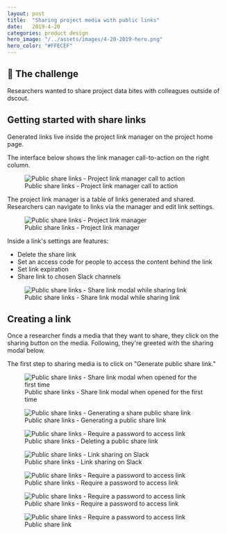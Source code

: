 ```yaml
---
layout: post
title:  "Sharing project media with public links"
date:   2019-4-20
categories: product design
hero_image: "/../assets/images/4-20-2019-hero.png"
hero_color: "#FFECEF"
---
```


<div class="problem-statement">
	<h2>💪 The challenge</h2>
	Researchers wanted to share project data bites with colleagues outside of dscout.
</div>

## Getting started with share links
Generated links live inside the project link manager on the project home page.

The interface below shows the link manager call-to-action on the right column.

<figure>
	<img src="{{ site.baseurl }}/assets/images/public-share-links-1.png" title="Public share links - Project link manager call to action" />
	<figcaption class="media-caption center">Public share links - Project link manager call to action</figcaption>
</figure>

The project link manager is a table of links generated and shared. Researchers can navigate to links via the manager and edit link settings.

<figure>
	<img src="{{ site.baseurl }}/assets/images/public-share-links-2.png" title="Public share links - Project link manager" />
	<figcaption class="media-caption center">Public share links - Project link manager</figcaption>
</figure>

Inside a link's settings are features:
 * Delete the share link
 * Set an access code for people to access the content behind the link
 * Set link expiration
 * Share link to chosen Slack channels

<figure>
	<img src="{{ site.baseurl }}/assets/images/public-share-links-3.png" title="Public share links - Share link modal while sharing link" />
	<figcaption class="media-caption center">Public share links - Share link modal while sharing link</figcaption>
</figure>

## Creating a link

Once a researcher finds a media that they want to share, they click on the sharing button on the media. Following, they're greeted with the sharing modal below.

The first step to sharing media is to click on "Generate public share link."

<figure>
	<img src="{{ site.baseurl }}/assets/images/public-share-links-4.png" title="Public share links - Share link modal when opened for the first time" />
	<figcaption class="media-caption center">Public share links - Share link modal when opened for the first time</figcaption>
</figure>

<figure>
	<img src="{{ site.baseurl }}/assets/images/public-share-links-5.png" title="Public share links - Generating a share public share link" />
	<figcaption class="media-caption center">Public share links - Generating a public share link</figcaption>
</figure>

<figure>
	<img src="{{ site.baseurl }}/assets/images/public-share-links-8.png" title="Public share links - Require a password to access link" />
	<figcaption class="media-caption center">Public share links - Deleting a public share link</figcaption>
</figure>

<figure>
	<img src="{{ site.baseurl }}/assets/images/public-share-links-6.png" title="Public share links - Link sharing on Slack" />
	<figcaption class="media-caption center">Public share links - Link sharing on Slack</figcaption>
</figure>

<figure>
	<img src="{{ site.baseurl }}/assets/images/public-share-links-7.png" title="Public share links - Require a password to access link" />
	<figcaption class="media-caption center">Public share links - Require a password to access link</figcaption>
</figure>

<figure>
	<img src="{{ site.baseurl }}/assets/images/public-share-links-8.png" title="Public share links - Require a password to access link" />
	<figcaption class="media-caption center">Public share links - Require a password to access link</figcaption>
</figure>

<figure>
	<img src="{{ site.baseurl }}/assets/images/public-share-links-9.png" title="Public share links - Require a password to access link" />
	<figcaption class="media-caption center">Public share link</figcaption>
</figure>
